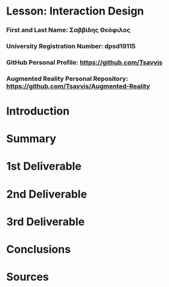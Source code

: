 # Lesson: Interaction Design

### First and Last Name: Σαββίδης Θεόφιλος
### University Registration Number: dpsd19115
### GitHub Personal Profile: https://github.com/Tsavvis
### Augmented Reality Personal Repository: https://github.com/Tsavvis/Augmented-Reality

# Introduction

# Summary


# 1st Deliverable


# 2nd Deliverable


# 3rd Deliverable 


# Conclusions


# Sources

